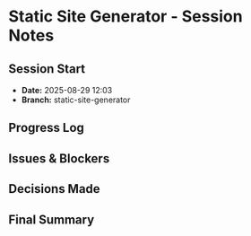 # Static Site Generator - Session Notes

## Session Start
- **Date:** 2025-08-29 12:03
- **Branch:** static-site-generator

## Progress Log


## Issues & Blockers


## Decisions Made


## Final Summary